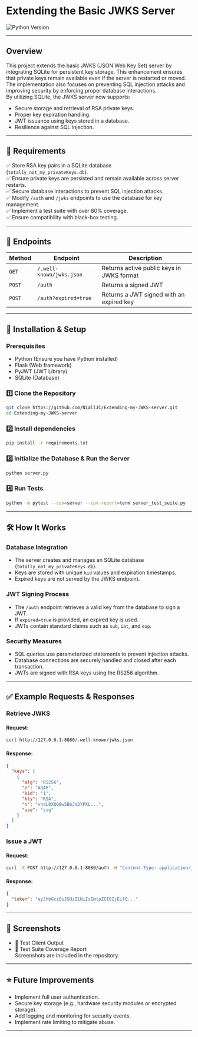 # Extending the Basic JWKS Server
![Python Version](https://img.shields.io/badge/python-blue)

---

## **Overview**  
This project extends the basic JWKS (JSON Web Key Set) server by integrating SQLite for persistent key storage. This enhancement ensures that private keys remain available even if the server is restarted or moved. The implementation also focuses on preventing SQL injection attacks and improving security by enforcing proper database interactions.  
By utilizing SQLite, the JWKS server now supports:  
- Secure storage and retrieval of RSA private keys.  
- Proper key expiration handling.  
- JWT issuance using keys stored in a database.  
- Resilience against SQL injection.

---

## 📌 Requirements  
✅ Store RSA key pairs in a SQLite database (`totally_not_my_privateKeys.db`).  
✅ Ensure private keys are persisted and remain available across server restarts.  
✅ Secure database interactions to prevent SQL injection attacks.  
✅ Modify `/auth` and `/jwks` endpoints to use the database for key management.  
✅ Implement a test suite with over 80% coverage.  
✅ Ensure compatibility with black-box testing.

---

## **📌 Endpoints**

| **Method** | **Endpoint**             | **Description**                           |  
| ---------- | ------------------------ | ----------------------------------------- |  
| `GET`      | `/.well-known/jwks.json` | Returns active public keys in JWKS format |  
| `POST`     | `/auth`                  | Returns a signed JWT                      |  
| `POST`     | `/auth?expired=true`     | Returns a JWT signed with an expired key  |

---

## **🚀 Installation & Setup**

### **Prerequisites**  
- Python (Ensure you have Python installed)  
- Flask (Web framework)  
- PyJWT (JWT Library)  
- SQLite (Database)

### **1️⃣ Clone the Repository**  
```bash  
git clone https://github.com/NiallJC/Extending-my-JWKS-server.git  
cd Extending-my-JWKS-server
```

### **2️⃣ Install dependencies**  
```bash  
pip install -r requirements.txt  
```

### **3️⃣ Initialize the Database & Run the Server**  
```bash  
python server.py  
```

### **4️⃣ Run Tests**  
```bash  
python -m pytest --cov=server --cov-report=term server_test_suite.py 
```

---

## **🛠 How It Works**

### **Database Integration**  
- The server creates and manages an SQLite database (`totally_not_my_privateKeys.db`).  
- Keys are stored with unique `kid` values and expiration timestamps.  
- Expired keys are not served by the JWKS endpoint.

### **JWT Signing Process**  
- The `/auth` endpoint retrieves a valid key from the database to sign a JWT.  
- If `expired=true` is provided, an expired key is used.  
- JWTs contain standard claims such as `sub`, `iat`, and `exp`.

### **Security Measures**  
- SQL queries use parameterized statements to prevent injection attacks.  
- Database connections are securely handled and closed after each transaction.  
- JWTs are signed with RSA keys using the RS256 algorithm.

---

## ✅ Example Requests & Responses

### **Retrieve JWKS**

#### Request:  
```bash  
curl http://127.0.0.1:8080/.well-known/jwks.json  
```

#### Response:  
```json  
{  
  "keys": [  
    {  
      "alg": "RS256",  
      "e": "AQAB",  
      "kid": "1",  
      "kty": "RSA",  
      "n": "vhdL0XQ0Bw5BbJm2YPXL...",  
      "use": "sig"  
    }  
  ]  
}  
```

### **Issue a JWT**

#### Request:  
```bash  
curl -X POST http://127.0.0.1:8080/auth -H "Content-Type: application/json" -d '{"username": "userABC"}'  
```

#### Response:  
```json  
{  
  "token": "eyJhbGciOiJSUzI1NiIsImtpZCI6IjEifQ..."  
}  
```

---

## 📸 Screenshots  
- 📌 Test Client Output  
- 📌 Test Suite Coverage Report  
Screenshots are included in the repository.

---

## ⭐ Future Improvements  
- Implement full user authentication.  
- Secure key storage (e.g., hardware security modules or encrypted storage).  
- Add logging and monitoring for security events.  
- Implement rate limiting to mitigate abuse.

---

